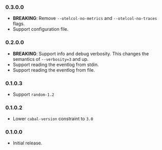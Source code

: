 ### 0.3.0.0

- **BREAKING**: Remove `--otelcol-no-metrics` and `--otelcol-no-traces` flags.
- Support configuration file.

### 0.2.0.0

- **BREAKING**: Support info and debug verbosity. This changes the semantics of `--verbosity=3` and up.
- Support reading the eventlog from stdin.
- Support reading the eventlog from file.

### 0.1.0.3

- Support `random-1.2`

### 0.1.0.2

- Lower `cabal-version` constraint to `3.0`

### 0.1.0.0

- Initial release.
